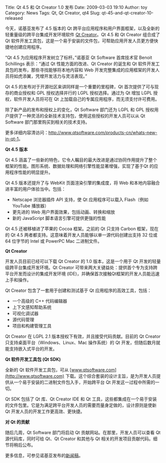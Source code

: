 Title: Qt 4.5 和 Qt Creator 1.0 发布
Date: 2009-03-03 19:10
Author: toy
Category: News
Tags: Qt, Qt Creator, qt4
Slug: qt-45-and-qt-creator-10-released

今天，诺基亚发布了 4.5 版本的 Qt
跨平台应用程序和用户界面框架，以及全新的轻重量级的跨平台集成开发环境软件
[Qt Creator](http://linuxtoy.org/archives/qt-creator.html)。Qt 4.5 和 Qt
Creator 组合成了 Qt
软件开发工具包，这是一个易于安装的文件包，可帮助应用开发人员更方便快捷地创建应用程序。

“Qt 4.5 为应用程序开发树立了标杆。”诺基亚 Qt Software 首席技术官 Benoit
Schillings 表示：“通过 Qt 性能方面的改进、Qt Creator 的诞生和 Qt
软件开发工具包的发布，那些寻找能够将本地内容和 Web
开发完整集成的应用框架的开发人员将如虎添翼，凭增开发活力与灵活表现。”

Qt 4.5 的发布对于开源社区来讲同样是一个重要的里程碑，Qt
首次提供了可与现存的商业授权和 GPL 授权选择并行的 LGPL 授权选择。通过为
Qt 增加 LGPL 授权，软件开发人员将可在 Qt
上加载自己的专属应用程序，而无须支付许可费用。

除了新产品的发布和授权上的变化，Qt Software 部门还为 LGPL 和 GPL
授权用户提供了一种灵活的全新技术支持包，使用这些授权的开发人员可以从 Qt
Software 部门那里购买到相关的技术支持。

更多详细内容清访问：<http://www.qtsoftware.com/products-cn/whats-new-in-qt-1>。

**Qt 4.5 版本**

Qt 4.5
涵盖了一些新的特色，它令人瞩目的最大改进是通过协同作用提升了整个框架的性能。图形系统、数据处理和网络引擎性能显著增强，实现了基于Qt
的应用程序性能的明显提升。

Qt 4.5 版本还提升了与 WebKit 页面渲染引擎的集成度，将 Web
和本地内容融合进丰富的用户体验当中。包括：

-   Netscape 浏览器插件 API 支持，使 Qt 应用程序可以载入 Flash（例如
    YouTube 播放器）
-   更先进的 Web 用户界面效果，包括动画、转换和缩放
-   新的 JavaScript 脚本语言引擎可提供更强的性能

Qt 4.5 还被移植进了苹果的 Cocoa 框架。之前的 Qt 只支持 Carbon
框架，现在的 Qt 4.5
两者都支持。这意味着开发人员能够以单一源代码创建出支持 32 位或 64
位字节的 Intel 或 PowerPC Mac 二进制文件。

**Qt Creator**

开发人员目前已经可以下载 Qt Creator 的 1.0 版本，这是一个用于 Qt
开发的轻量级跨平台集成开发环境。Qt Creator
可带来两大关键益处：提供首个专为支持跨平台开发而设计的集成开发环境
(IDE)，并确保首次接触Qt框架的开发人员能迅速上手和操作。

Qt Creator 包含了一套用于创建和测试基于 Qt 应用程序的高效工具，包括：

-   一个高级的 C++ 代码编辑器
-   上下文感知帮助系统
-   可视化调试器
-   源代码管理
-   项目和构建管理工具

Qt Creator 在 LGPL 2.1 版本授权下有效，并且接受代码贡献。目前的 Qt
Creator 只支持桌面平台（Windows、Linux、Mac 操作系统）的 Qt
开发，但随后数月就能支持嵌入式平台的开发。

**Qt 软件开发工具包 (Qt SDK)**

全新的 Qt 软件开发工具包，可从
[www.qtsoftware.com](http://www.qtsoftware.com)
下载。这个综合套装的设计主旨，是为开发人员提供从一个易于安装的二进制文件包入手，开始跨平台
Qt 开发这一过程中所需的一切。

Qt SDK 包括了 Qt 库、Qt Creator IDE 和 Qt
工具，这些都集成在一个易于安装的文件包里。它是为满足跨平台开发人员的需要而量身定做的，设计原则是使新
Qt 开发人员的开发工作更高效、更快捷。

**对 Qt 的贡献**

随后几周，Qt Software 部门将启动 Qt 贡献网站。在那里，开发人员可以查看
Qt 源代码库，同时可给 Qt、Qt Creator 和其他与 Qt
相关的开发项目贡献代码。细节将稍后公布。

更多信息，可参见诺基亚发布的[新闻稿](http://www.qtsoftware.com/about-us-cn/news/nokia-releases-new-qt-developer-offerings-to-increase-productivity-and-performance)。
